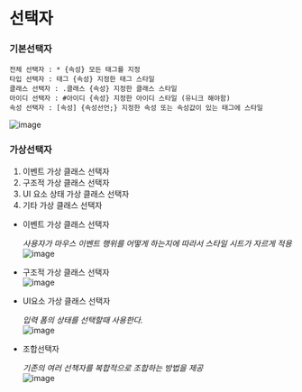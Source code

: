 # 선택자


### 기본선택자
 ```
전체 선택자 : * {속성} 모든 태그를 지정  
타입 선택자 : 태그 {속성} 지정한 태그 스타일  
클래스 선택자 : .클래스 {속성} 지정한 클래스 스타일  
아이디 선택자 : #아이디 {속성} 지정한 아이디 스타일 (유니크 해야함)  
속성 선택자 : [속성] {속성선언;} 지정한 속성 또는 속성값이 있는 태그에 스타일 
```
![image](https://user-images.githubusercontent.com/88135939/185569259-681c8c81-6acc-4677-a1c3-be53cae748b7.png)

### 가상선택자

1. 이벤트 가상 클래스 선택자
2. 구조적 가상 클래스 선택자
3. UI 요소 상태 가상 클래스 선택자
4. 기타 가상 클래스 선택자
  
 - 이벤트 가상 클래스 선택자

   *사용자가 마우스 이벤트 행위를 어떻게 하는지에 따라서 스타일 시트가 자르게 적용*
    ![image](https://user-images.githubusercontent.com/88135939/185776577-572dde25-28f7-4a58-9ba0-3d4e34719668.png)

- 구조적 가상 클래스 선택자  
 ![image](https://user-images.githubusercontent.com/88135939/185859434-b7d148fb-dd36-49f6-90ba-2d4e5097c866.png)  
  
 - UI요소 가상 클래스 선택자
    
    *입력 폼의 상태를 선택할때 사용한다.*  
    ![image](https://user-images.githubusercontent.com/88135939/185859530-af639ff2-f34d-4c1a-88c6-81829b803f8b.png)

- 조합선택자
    
    *기존의 여러 선책자를 복합적으로 조합하는 방법을 제공*  
    ![image](https://user-images.githubusercontent.com/88135939/185859639-60a76ab8-db90-4b29-87c0-67be5059dbaa.png)
